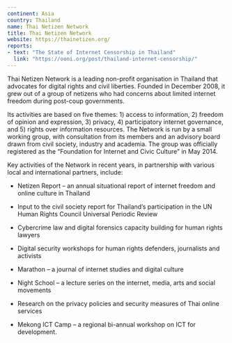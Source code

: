 ```yaml
---
continent: Asia
country: Thailand
name: Thai Netizen Network
title: Thai Netizen Network
website: https://thainetizen.org/
reports:
- text: "The State of Internet Censorship in Thailand"
  link: "https://ooni.org/post/thailand-internet-censorship/"
---
```


Thai Netizen Network is a leading non-profit organisation in Thailand that advocates for digital rights and civil liberties. Founded in December 2008, it grew out of a group of netizens who had concerns about limited internet freedom during post-coup governments. 

Its activities are based on five themes: 1) access to information, 2) freedom of opinion and expression, 3) privacy, 4) participatory internet governance, and 5) rights over information resources. The Network is run by a small working group, with consultation from its members and an advisory board drawn from civil society, industry and academia. The group was officially registered as the “Foundation for Internet and Civic Culture” in May 2014.

Key activities of the Network in recent years, in partnership with various local and international partners, include:

* Netizen Report – an annual situational report of internet freedom and online culture in Thailand

* Input to the civil society report for Thailand’s participation in the UN Human Rights Council Universal Periodic Review

* Cybercrime law and digital forensics capacity building for human rights lawyers

* Digital security workshops for human rights defenders, journalists and activists

* Marathon – a journal of internet studies and digital culture

* Night School – a lecture series on the internet, media, arts and social movements

* Research on the privacy policies and security measures of Thai online services

* Mekong ICT Camp – a regional bi-annual workshop on ICT for development.
